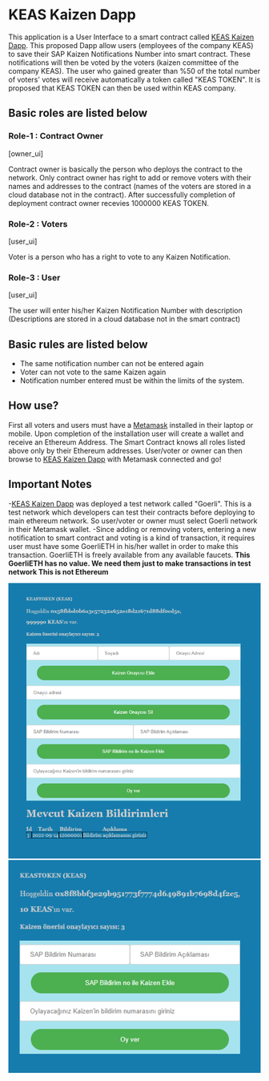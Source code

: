 # KEAS Kaizen Dapp

This application is a User Interface to a smart contract called [KEAS Kaizen Dapp]. This proposed Dapp allow users (employees of the company KEAS) to save their SAP Kaizen Notifications Number into smart contract. These notifications will then be voted by the voters (kaizen committee of the company KEAS). The user who gained greater than %50 of the total number of voters' votes will receive automatically a token called "KEAS TOKEN". It is proposed that KEAS TOKEN can then be used within KEAS company.

## Basic roles are listed below

### Role-1 : Contract Owner

[owner_ui]

Contract owner is basically the person who deploys the contract to the network. Only contract owner has right to add or remove voters with their names and addresses to the contract (names of the voters are stored in a cloud database not in the contract). After successfully completion of deployment contract owner recevies 1000000 KEAS TOKEN.

### Role-2 : Voters

[user_ui]

Voter is a person who has a right to vote to any Kaizen Notification.

### Role-3 : User

[user_ui]

The user will enter his/her Kaizen Notification Number with description (Descriptions are stored in a cloud database not in the smart contract)

## Basic rules are listed below

- The same notification number can not be entered again
- Voter can not vote to the same Kaizen again
- Notification number entered must be within the limits of the system.

## How use?

First all voters and users must have a [Metamask] installed in their laptop or mobile. Upon completion of the installation user will create a wallet and receive an Ethereum Address. The Smart Contract knows all roles listed above only by their Ethereum addresses. User/voter or owner can then browse to [KEAS Kaizen Dapp] with Metamask connected and go!

## **Important Notes**

-[KEAS Kaizen Dapp] was deployed a test network called "Goerli". This is a test network which developers can test their contracts before deploying to main ethereum network. So user/voter or owner must select Goerli network in their Metamask wallet.
-Since adding or removing voters, entering a new notification to smart contract and voting is a kind of transaction, it requires user must have some GoerliETH in his/her wallet in order to make this transaction. GoerliETH is freely available from any available faucets. **This GoerliETH has no value. We need them just to make transactions in test network This is not Ethereum**

[metamask]: https://metamask.io/
[keas kaizen dapp]: https://keas.netlify.app/

![owner_ui](owner_user_interface.png)
![user_ui](user_voter_user_interface.PNG)
